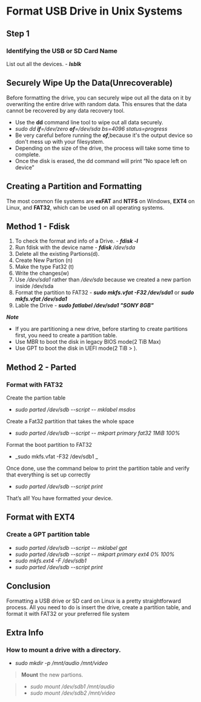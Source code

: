 Format USB Drive in Unix Systems
=================================

Step 1
------
### Identifying the USB or SD Card Name
List out all the devices. - ***lsblk***

Securely Wipe Up the Data(Unrecoverable)
----------------------------------------
Before formatting the drive, you can securely wipe out all the data on it by overwriting the entire drive with random data. This ensures that the data cannot be recovered by any data recovery tool.

- Use the **dd** command line tool to wipe out all data securely.
- _sudo dd **if**=/dev/zero **of**=/dev/sda bs=4096 status=progress_
- Be very careful before running the ***of***,because it's the output device so don't mess up with your filesystem.
- Depending on the size of the drive, the process will take some time to complete.
- Once the disk is erased, the dd command will print “No space left on device”

Creating a Partition and Formatting
-----------------------------------
The most common file systems are __exFAT__ and __NTFS__ on Windows, __EXT4__ on Linux, and __FAT32__, which can be used on all operating systems.

Method 1 - __Fdisk__
----------------

1. To check the format and info of a Drive. - ***fdisk -l***
2. Run fdisk with the device name - ***fdisk*** */dev/sda*
3. Delete all the existing Partions(d).
4. Create New Partion (n)
5. Make the type Fat32 (t)
6. Write the changes(w)
7. Use */dev/sda1* rather than */dev/sda* because we created a new partion inside /dev/sda
8. Format the partition to FAT32 - ***sudo mkfs.vfat -F32 /dev/sda1*** or  ***sudo mkfs.vfat /dev/sda1***
9. Lable the Drive - ***sudo fatlabel /dev/sda1 "SONY 8GB"***


***Note***

- If you are partitioning a new drive, before starting to create partitions first, you need to create a partition table.
- Use MBR to boot the disk in legacy BIOS mode(2 TiB Max)
- Use GPT to boot the disk in UEFI mode(2 TiB > ).

Method 2 - __Parted__
---------------------
### Format with FAT32
Create the partion table

 - _sudo parted /dev/sdb --script -- mklabel msdos_
 
Create a Fat32 partition that takes the whole space

- _sudo parted /dev/sdb --script -- mkpart primary fat32 1MiB 100%_

Format the boot partition to FAT32

- _sudo mkfs.vfat -F32 /dev/sdb1 _

Once done, use the command below to print the partition table and verify that everything is set up correctly

- _sudo parted /dev/sdb --script print_

That’s all! You have formatted your device.

Format with EXT4
----------------
### Create a GPT partition table
- _sudo parted /dev/sdb --script -- mklabel gpt_
- _sudo parted /dev/sdb --script -- mkpart primary ext4 0% 100%_
- _sudo mkfs.ext4 -F /dev/sdb1_
- _sudo parted /dev/sdb --script print_

Conclusion
----------
Formatting a USB drive or SD card on Linux is a pretty straightforward process. All you need to do is insert the drive, create a partition table, and format it with FAT32 or your preferred file system


Extra Info
----------
### How to mount a drive with a directory.

- _sudo mkdir -p /mnt/audio /mnt/video_

> **Mount** the new partions.

> - _sudo mount /dev/sdb1 /mnt/audio_
> - _sudo mount /dev/sdb2 /mnt/video_
